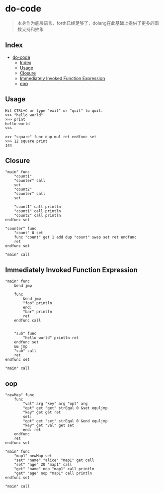 # do-code
> 本身作为底层语言，forth已经足够了，dolang在此基础上提供了更多的函数支持和抽象

## Index
- [do-code](#do-code)
	- [Index](#index)
	- [Usage](#usage)
	- [Closure](#closure)
	- [Immediately Invoked Function Expression](#immediately-invoked-function-expression)
	- [oop](#oop)

## Usage
```
Hit CTRL+C or type "exit" or "quit" to quit.
>>> "hello world"
>>> print
hello world
>>>
```

```
>>> "square" func dup mul ret endfunc set
>>> 12 square print
144
```

## Closure
```
"main" func 
	"count1"
	"counter" call
	set
	"count2"
	"counter" call
	set

	"count1" call println
	"count1" call println
	"count2" call println
endfunc set

"counter" func
	"count" 0 set
	func "count" get 1 add dup "count" swap set ret endfunc
	ret
endfunc set

"main" call
```

## Immediately Invoked Function Expression
```
"main" func
	&end jmp

	func
		&end jmp
		"foo" println
		end: 
		"bar" println
		ret
	endfunc call

	
	"sub" func 
		"hello world" println ret
	endfunc set
	&& jmp
	"sub" call
	ret
endfunc set

"main" call
```

## oop
```
"newMap" func 
	func 
		"val" arg "key" arg "opt" arg
		"opt" get "get" strEqul 0 &set equljmp
		"key" get get ret
		set:
		"opt" get "set" strEqul 0 &end equljmp
		"key" get "val" get set
		end: ret
	endfunc
	ret 
endfunc set

"main" func
	"map1" newMap set
	"set" "name" "alice" "map1" get call
	"set" "age" 20 "map1" call
	"get" "name" nop "map1" call println
	"get" "age" nop "map1" call println
endfunc set

"main" call
```